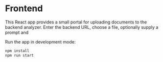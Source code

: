# Frontend

This React app provides a small portal for uploading documents to the backend
analyzer. Enter the backend URL, choose a file, optionally supply a prompt and


Run the app in development mode:

```bash
npm install
npm run start
```
